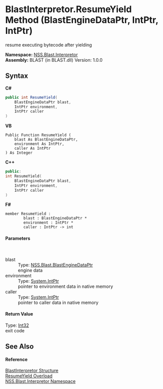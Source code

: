 # BlastInterpretor.ResumeYield Method (BlastEngineDataPtr, IntPtr, IntPtr)
 

resume executing bytecode after yielding

**Namespace:**&nbsp;<a href="bc1962ef-fc17-4dde-e64c-a350d8f217aa">NSS.Blast.Interpretor</a><br />**Assembly:**&nbsp;BLAST (in BLAST.dll) Version: 1.0.0

## Syntax

**C#**<br />
``` C#
public int ResumeYield(
	BlastEngineDataPtr blast,
	IntPtr environment,
	IntPtr caller
)
```

**VB**<br />
``` VB
Public Function ResumeYield ( 
	blast As BlastEngineDataPtr,
	environment As IntPtr,
	caller As IntPtr
) As Integer
```

**C++**<br />
``` C++
public:
int ResumeYield(
	BlastEngineDataPtr blast, 
	IntPtr environment, 
	IntPtr caller
)
```

**F#**<br />
``` F#
member ResumeYield : 
        blast : BlastEngineDataPtr * 
        environment : IntPtr * 
        caller : IntPtr -> int 

```


#### Parameters
&nbsp;<dl><dt>blast</dt><dd>Type: <a href="8db5e405-878e-4a0b-b105-f09f3c478935">NSS.Blast.BlastEngineDataPtr</a><br />engine data</dd><dt>environment</dt><dd>Type: <a href="https://docs.microsoft.com/dotnet/api/system.intptr" target="_blank" rel="noopener noreferrer">System.IntPtr</a><br />pointer to environment data in native memory</dd><dt>caller</dt><dd>Type: <a href="https://docs.microsoft.com/dotnet/api/system.intptr" target="_blank" rel="noopener noreferrer">System.IntPtr</a><br />pointer to caller data in native memory</dd></dl>

#### Return Value
Type: <a href="https://docs.microsoft.com/dotnet/api/system.int32" target="_blank" rel="noopener noreferrer">Int32</a><br />exit code

## See Also


#### Reference
<a href="4de5bd5a-f1bd-8188-7356-ab8a45b847d4">BlastInterpretor Structure</a><br /><a href="522ae3cb-9008-a9fe-de45-15723b8ac931">ResumeYield Overload</a><br /><a href="bc1962ef-fc17-4dde-e64c-a350d8f217aa">NSS.Blast.Interpretor Namespace</a><br />